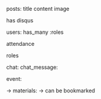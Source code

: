 posts:
  title
  content
  image

  has disqus

users:
  has_many :roles

  attendance

roles

chat:
  chat_message:

event:

  -> materials:
  -> can be bookmarked